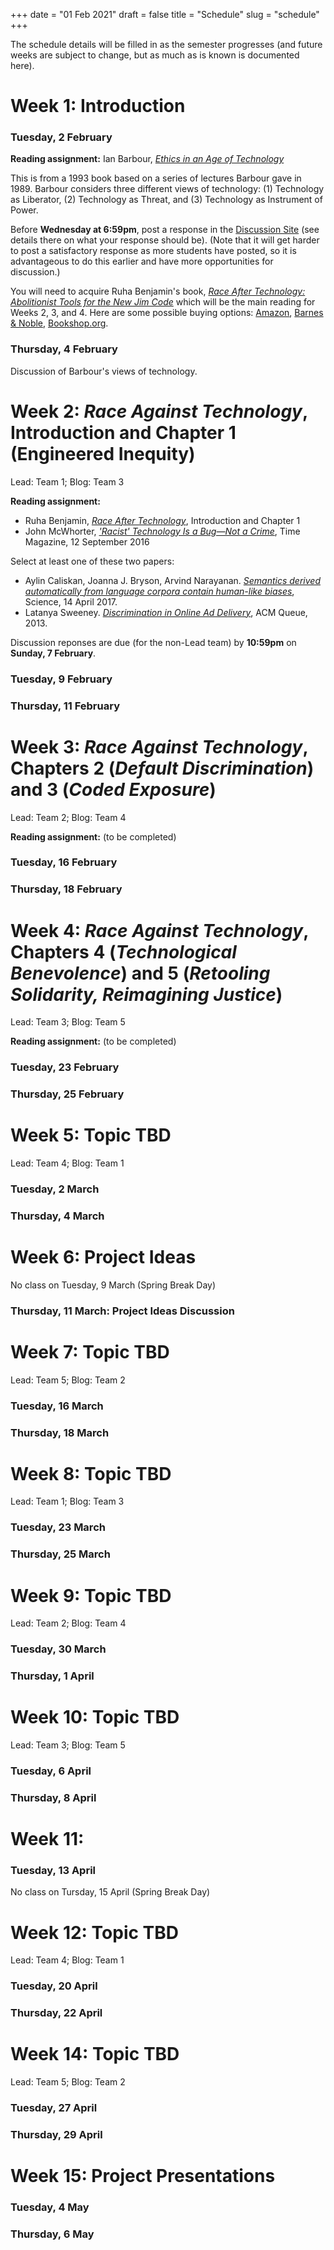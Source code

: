 +++
date = "01 Feb 2021"
draft = false
title = "Schedule"
slug = "schedule"
+++

The schedule details will be filled in as the semester progresses (and
future weeks are subject to change, but as much as is known is
documented here).

# Week 1: Introduction

### Tuesday, 2 February

**Reading assignment:** Ian Barbour, [_Ethics in an Age of Technology_](/docs/barbour-views-of-technology.pdf)

This is from a 1993 book based on a series of lectures Barbour gave in
1989. Barbour considers three different views of technology: (1)
Technology as Liberator, (2) Technology as Threat, and (3) Technology
as Instrument of Power.

Before **Wednesday at 6:59pm**, post a response in the [Discussion
Site](https://github.com/csethics/csethics.github.io/discussions/7#discussion-2560242)
(see details there on what your response should be). (Note that it
will get harder to post a satisfactory response as more students have
posted, so it is advantageous to do this earlier and have more
opportunities for discussion.)

You will need to acquire Ruha Benjamin's book, [_Race After
Technology: Abolitionist Tools for the New Jim
Code_](https://www.ruhabenjamin.com/race-after-technology) which will
be the main reading for Weeks 2, 3, and 4. Here are some possible
buying options:
[Amazon](https://www.amazon.com/Race-After-Technology-Abolitionist-Tools/dp/1509526404),
[Barnes &amp;
Noble](https://www.barnesandnoble.com/w/race-after-technology-ruha-benjamin/1130411395),
[Bookshop.org](https://bookshop.org/books/race-after-technology-abolitionist-tools-for-the-new-jim-code/9781509526406). 

### Thursday, 4 February

Discussion of Barbour's views of technology.

# Week 2: _Race Against Technology_, Introduction and Chapter 1 (Engineered Inequity)

Lead: Team 1; Blog: Team 3

**Reading assignment:**
- Ruha Benjamin, [_Race After Technology_](https://www.ruhabenjamin.com/race-after-technology), Introduction and Chapter 1 
- John McWhorter, [_'Racist' Technology Is a Bug—Not a Crime_](https://time.com/4475627/is-technology-capable-of-being-racist/), Time Magazine, 12 September 2016

Select at least one of these two papers:
- Aylin Caliskan, Joanna J. Bryson, Arvind Narayanan. [_Semantics derived automatically from language corpora contain human-like biases_](/docs/caliskan-language-biases.pdf), Science, 14 April 2017.
- Latanya Sweeney. [_Discrimination in Online Ad Delivery_](/sweeney-discrimination-ads.pdf), ACM Queue, 2013.

Discussion reponses are due (for the non-Lead team) by **10:59pm** on **Sunday, 7 February**.

### Tuesday, 9 February

### Thursday, 11 February

# Week 3: _Race Against Technology_, Chapters 2 (_Default Discrimination_) and 3 (_Coded Exposure_)

Lead: Team 2; Blog: Team 4

**Reading assignment:** (to be completed)

### Tuesday, 16 February

### Thursday, 18 February


# Week 4: _Race Against Technology_, Chapters 4 (_Technological Benevolence_) and 5 (_Retooling Solidarity, Reimagining Justice_)

Lead: Team 3; Blog: Team 5

**Reading assignment:** (to be completed)

### Tuesday, 23 February

### Thursday, 25 February


# Week 5: Topic TBD

Lead: Team 4; Blog: Team 1

### Tuesday, 2 March

### Thursday, 4 March

# Week 6: Project Ideas

No class on Tuesday, 9 March (Spring Break Day)

### Thursday, 11 March: Project Ideas Discussion

# Week 7: Topic TBD

Lead: Team 5; Blog: Team 2

### Tuesday, 16 March

### Thursday, 18 March


# Week 8: Topic TBD

Lead: Team 1; Blog: Team 3

### Tuesday, 23 March

### Thursday, 25 March

# Week 9: Topic TBD

Lead: Team 2; Blog: Team 4

### Tuesday, 30 March

### Thursday, 1 April

# Week 10: Topic TBD

Lead: Team 3; Blog: Team 5

### Tuesday, 6 April

### Thursday, 8 April

# Week 11:

### Tuesday, 13 April

No class on Tursday, 15 April (Spring Break Day)


# Week 12: Topic TBD

Lead: Team 4; Blog: Team 1

### Tuesday, 20 April

### Thursday, 22 April

# Week 14: Topic TBD

Lead: Team 5; Blog: Team 2

### Tuesday, 27 April

### Thursday, 29 April

# Week 15: Project Presentations

### Tuesday, 4 May

### Thursday, 6 May